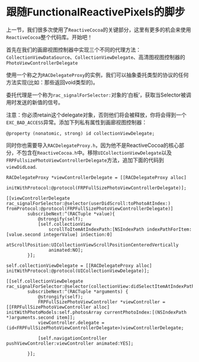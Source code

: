# 跟随FunctionalReactivePixels的脚步
上一节，我们很多次使用了`ReactiveCocoa`的关键部分，这里有更多的机会来使用`ReactiveCocoa`整个代码库。开始吧！

首先在我们的画廊视图控制器中实现三个不同的代理方法：`CollectionViewDataSource`、`CollectionViewDelegate`、高清图视图控制器的`PhotoViewControllerDelegate`

使用一个称之为`RACDelegateProxy`的实例，我们可以抽象委托类型的协议的任何方法实现(比如：那些返回void类型的)。

委托代理是一个称为`rac_signalForSelector:`对象的‘白板’，获取当Selector被调用时发送的新值的信号。

注意：你必须retain这个delegate对象，否则他们将会被释放，你将会得到一个`EXC_BAD_ACCESS`异常。添加下列私有属性到画廊视图控制器：

```
@property (nonatomic, strong) id collectionViewDelegate;
```
同时你也需要导入`RACDelegateProxy.h`，因为他不是ReactiveCocoa的核心部分，不包含在`ReactiveCocoa.h`中。移除`UICollectionViewDelegate`以及`FRPFullsizePhotoViewControllerDelegate`方法，追加下面的代码到`viewDidLoad`.

```
RACDelegateProxy *viewControllerDelegate = [[RACDelegateProxy alloc] 
									initWithProtocol:@protocol(FRPFullSizePhotoViewControllerDelegate)];
									
[[viewControllerDelegate rac_signalForSelector:@selector(userDidScroll:toPhotoAtIndex:) 	fromProtocol:@protocol(FRPFullSizePhotoViewControllerDelegate)] 
		subscribeNext:^(RACTuple *value){
			@strongify(self);
			[self.collectionView 
				scrollToItemAtIndexPath:[NSIndexPath indexPathForItem:[value.second integerValue] inSection:0] 
				atScrollPosition:UICollectionViewScrollPositionCenteredVertically 
				animated:NO];
		}];
		
self.collectionViewDelegate = [[RACDelegateProxy alloc] initWithProtocol:@protocol(UICollectionViewDelegate)];

[[self.collectionViewDelegate rac_signalForSelector:@selector(collectionView:didSelectItemAtIndexPath:)]
		subscribeNext:^(RACTuple *arguments) {
			@strongify(self);
			FRPFullSizePhotoViewController *viewController = [[FRPFullSizePhotoViewController alloc] initWithPhotoModels:self.photosArray currentPhotoIndex:[(NSIndexPath *)arguments.second item]];
			viewController.delegate = (id<FRPFullSizePhotoViewControllerDelegate>)viewControllerDelegate;
			
			[self.navigationController pushViewController:viewController animated:YES];
			
		}];
```

